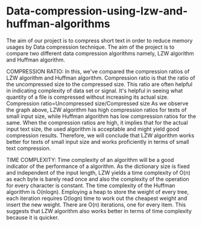 # Data-compression-using-lzw-and-huffman-algorithms
The aim of our project is to compress short text in order to reduce memory usages by  Data compression technique. The  aim of the project is to compare two different data compression algorithms  namely, LZW algorithm and Huffman algorithm.


COMPRESSION RATIO:
In this, we've compared the compression ratios of LZW algorithm and Huffman 
algorithm. Compression ratio is that the ratio of the uncompressed size to the 
compressed size. This ratio are often helpful in indicating complexity of data set or 
signal. It's helpful in seeing what quantity of a file is compressed without 
increasing its actual size.
Compression ratio=Uncompressed size/Compressed size
As we observe the graph above, LZW algorithm has high compression ratios for 
texts of small input size, while Huffman algorithm has low compression ratios 
for the same. When the compression ratios are high, it implies that for the 
actual input text size, the used algorithm is acceptable and might yield good 
compression results. Therefore, we will conclude that LZW algorithm works 
better for texts of small input size and works proficiently in terms of small text 
compression.


TIME COMPLEXITY:
Time complexity of an algorithm will be a good indicator of the performance of a 
algorithm. As the dictionary size is fixed and independent of the input length, LZW 
yields a time complexity of O(n) as each byte is barely read once and also the 
complexity of the operation for every character is constant. The time complexity of 
the Huffman algorithm is O(nlogn). Employing a heap to store the weight of every 
tree, each iteration requires O(logn) time to work out the cheapest weight and insert 
the new weight. There are O(n) iterations, one for every item. This suggests that 
LZW algorithm also works better in terms of time complexity because it is quicker.

